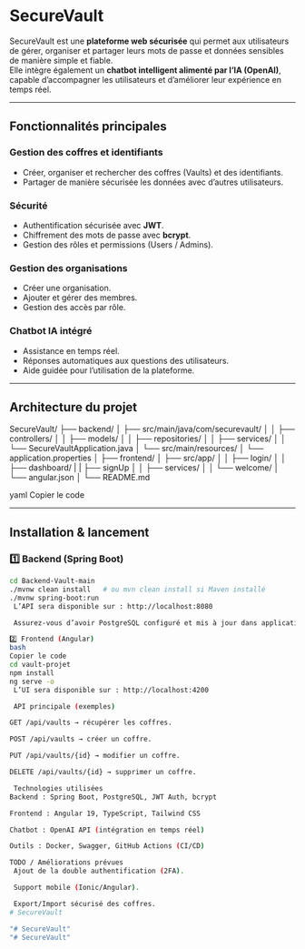 # SecureVault

SecureVault est une **plateforme web sécurisée** qui permet aux utilisateurs de gérer, organiser et partager leurs mots de passe et données sensibles de manière simple et fiable.  
Elle intègre également un **chatbot intelligent alimenté par l’IA (OpenAI)**, capable d’accompagner les utilisateurs et d’améliorer leur expérience en temps réel.

---

## Fonctionnalités principales

### Gestion des coffres et identifiants
- Créer, organiser et rechercher des coffres (Vaults) et des identifiants.
- Partager de manière sécurisée les données avec d’autres utilisateurs.

### Sécurité
- Authentification sécurisée avec **JWT**.
- Chiffrement des mots de passe avec **bcrypt**.
- Gestion des rôles et permissions (Users / Admins).

### Gestion des organisations
- Créer une organisation.
- Ajouter et gérer des membres.
- Gestion des accès par rôle.

### Chatbot IA intégré
- Assistance en temps réel.
- Réponses automatiques aux questions des utilisateurs.
- Aide guidée pour l’utilisation de la plateforme.

---

## Architecture du projet

SecureVault/
├── backend/ 
│ ├── src/main/java/com/securevault/
│ │ ├── controllers/
│ │ ├── models/
│ │ ├── repositories/
│ │ ├── services/
│ │ └── SecureVaultApplication.java
│ └── src/main/resources/
│ └── application.properties
│
├── frontend/
│ ├── src/app/
│ │ ├── login/
│ │ ├── dashboard/
| | ├── signUp
│ │ ├── services/
│ │ └── welcome/
│ └── angular.json
│
└── README.md 

yaml
Copier le code

---

## Installation & lancement

### 1️⃣ Backend (Spring Boot)
```bash
cd Backend-Vault-main
./mvnw clean install   # ou mvn clean install si Maven installé
./mvnw spring-boot:run
 L’API sera disponible sur : http://localhost:8080

 Assurez-vous d’avoir PostgreSQL configuré et mis à jour dans application.properties.

2️⃣ Frontend (Angular)
bash
Copier le code
cd vault-projet
npm install
ng serve -o
 L’UI sera disponible sur : http://localhost:4200

 API principale (exemples)

GET /api/vaults → récupérer les coffres.

POST /api/vaults → créer un coffre.

PUT /api/vaults/{id} → modifier un coffre.

DELETE /api/vaults/{id} → supprimer un coffre.

 Technologies utilisées
Backend : Spring Boot, PostgreSQL, JWT Auth, bcrypt

Frontend : Angular 19, TypeScript, Tailwind CSS

Chatbot : OpenAI API (intégration en temps réel)

Outils : Docker, Swagger, GitHub Actions (CI/CD)

TODO / Améliorations prévues
 Ajout de la double authentification (2FA).

 Support mobile (Ionic/Angular).

 Export/Import sécurisé des coffres.
#   S e c u r e V a u l t  
 "# SecureVault" 
"# SecureVault" 
